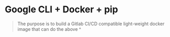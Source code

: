# Google CLI + Docker + pip

> The purpose is to build a Gitlab CI/CD compatible light-weight docker image that can do the above ^
